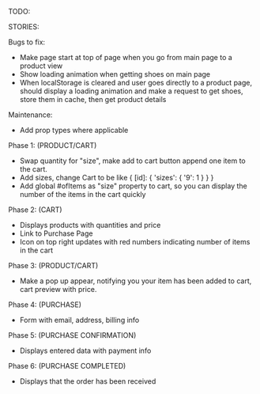 TODO:

STORIES:

Bugs to fix:

- Make page start at top of page when you go from main page to a product view
- Show loading animation when getting shoes on main page
- When localStorage is cleared and user goes directly to a product page, should display a loading animation and make a request to get shoes, store them in cache, then get product details

Maintenance:

- Add prop types where applicable

Phase 1:
(PRODUCT/CART)

- Swap quantity for "size", make add to cart button append one item to the cart.
- Add sizes, change Cart to be like { [id]: { 'sizes': { '9': 1 } } }
- Add global #ofItems as "size" property to cart, so you can display the number of the items in the cart quickly

Phase 2:
(CART)

- Displays products with quantities and price
- Link to Purchase Page
- Icon on top right updates with red numbers indicating number of items in the cart

Phase 3:
(PRODUCT/CART)

- Make a pop up appear, notifying you your item has been added to cart, cart preview with price.

Phase 4:
(PURCHASE)

- Form with email, address, billing info

Phase 5:
(PURCHASE CONFIRMATION)

- Displays entered data with payment info

Phase 6:
(PURCHASE COMPLETED)

- Displays that the order has been received
